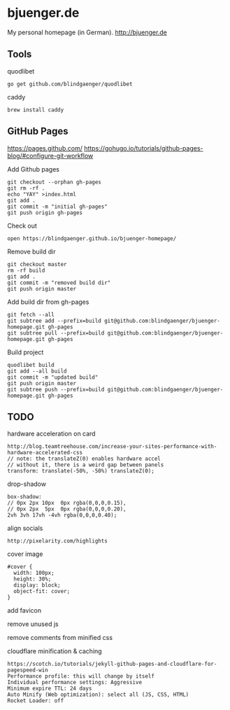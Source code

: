# bjuenger.de

My personal homepage (in German). http://bjuenger.de


## Tools

quodlibet

    go get github.com/blindgaenger/quodlibet

caddy

    brew install caddy


## GitHub Pages

https://pages.github.com/
https://gohugo.io/tutorials/github-pages-blog/#configure-git-workflow

Add Github pages

    git checkout --orphan gh-pages
    git rm -rf .
    echo "YAY" >index.html
    git add .
    git commit -m "initial gh-pages"
    git push origin gh-pages

Check out

    open https://blindgaenger.github.io/bjuenger-homepage/

Remove build dir

    git checkout master
    rm -rf build
    git add .
    git commit -m "removed build dir"
    git push origin master

Add build dir from gh-pages

    git fetch --all
    git subtree add --prefix=build git@github.com:blindgaenger/bjuenger-homepage.git gh-pages
    git subtree pull --prefix=build git@github.com:blindgaenger/bjuenger-homepage.git gh-pages

Build project

    quodlibet build
    git add --all build
    git commit -m "updated build"
    git push origin master
    git subtree push --prefix=build git@github.com:blindgaenger/bjuenger-homepage.git gh-pages


## TODO

hardware acceleration on card

    http://blog.teamtreehouse.com/increase-your-sites-performance-with-hardware-accelerated-css
    // note: the translateZ(0) enables hardware accel
    // without it, there is a weird gap between panels
    transform: translate(-50%, -50%) translateZ(0);

drop-shadow

    box-shadow:
    // 0px 2px 10px  0px rgba(0,0,0,0.15),
    // 0px 2px  5px  0px rgba(0,0,0,0.20),
    2vh 3vh 17vh -4vh rgba(0,0,0,0.40);

align socials

    http://pixelarity.com/highlights

cover image

    #cover {
      width: 100px;
      height: 30%;
      display: block;
      object-fit: cover;
    }

add favicon

remove unused js

remove comments from minified css

cloudflare minification & caching

    https://scotch.io/tutorials/jekyll-github-pages-and-cloudflare-for-pagespeed-win
    Performance profile: this will change by itself
    Individual performance settings: Aggressive
    Minimum expire TTL: 24 days
    Auto Minify (Web optimization): select all (JS, CSS, HTML)
    Rocket Loader: off
